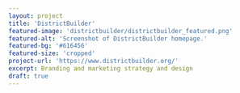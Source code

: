 ```yaml
---
layout: project
title: 'DistrictBuilder'
featured-image: 'districtbuilder/districtbuilder_featured.png'
featured-alt: 'Screenshot of DistrictBuilder homepage.'
featured-bg: '#616456'
featured-size: 'cropped'
project-url: 'https://www.districtbuilder.org/'
excerpt: Branding and marketing strategy and design
draft: true
---
```

